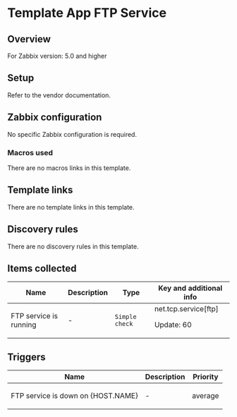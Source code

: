 # Template App FTP Service

## Overview

For Zabbix version: 5.0 and higher

## Setup

Refer to the vendor documentation.

## Zabbix configuration

No specific Zabbix configuration is required.

### Macros used

There are no macros links in this template.

## Template links

There are no template links in this template.

## Discovery rules

There are no discovery rules in this template.

## Items collected

|Name|Description|Type|Key and additional info|
|----|-----------|----|----|
|FTP service is running|<p>-</p>|`Simple check`|net.tcp.service[ftp]<p>Update: 60</p>|
## Triggers

|Name|Description|Priority|
|----|-----------|----|
|FTP service is down on {HOST.NAME}|<p>-</p>|average|

